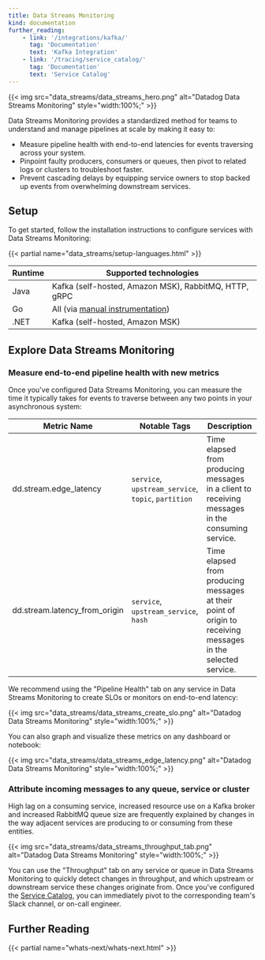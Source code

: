 ```yaml
---
title: Data Streams Monitoring
kind: documentation
further_reading:
    - link: '/integrations/kafka/'
      tag: 'Documentation'
      text: 'Kafka Integration'
    - link: '/tracing/service_catalog/'
      tag: 'Documentation'
      text: 'Service Catalog'
---
```


{{< img src="data_streams/data_streams_hero.png" alt="Datadog Data Streams Monitoring" style="width:100%;" >}}

Data Streams Monitoring provides a standardized method for teams to understand and manage pipelines at scale by making it easy to:
* Measure pipeline health with end-to-end latencies for events traversing across your system.
* Pinpoint faulty producers, consumers or queues, then pivot to related logs or clusters to troubleshoot faster.
* Prevent cascading delays by equipping service owners to stop backed up events from overwhelming downstream services.

## Setup

To get started, follow the installation instructions to configure services with Data Streams Monitoring:

{{< partial name="data_streams/setup-languages.html" >}}

| Runtime | Supported technologies |
|---|----|
| Java | Kafka (self-hosted, Amazon MSK), RabbitMQ, HTTP, gRPC |
| Go | All (via [manual instrumentation][1]) |
| .NET | Kafka (self-hosted, Amazon MSK) |


## Explore Data Streams Monitoring

### Measure end-to-end pipeline health with new metrics

Once you've configured Data Streams Monitoring, you can measure the time it typically takes for events to traverse between any two points in your asynchronous system:

| Metric Name | Notable Tags | Description |
|---|---|-----|
| dd.stream.edge_latency | `service`, `upstream_service`, `topic`, `partition` | Time elapsed from producing messages in a client to receiving messages in the consuming service. |
| dd.stream.latency_from_origin | `service`, `upstream_service`, `hash` | Time elapsed from producing messages at their point of origin to receiving messages in the selected service. |

We recommend using the "Pipeline Health" tab on any service in Data Streams Monitoring to create SLOs or monitors on end-to-end latency:

{{< img src="data_streams/data_streams_create_slo.png" alt="Datadog Data Streams Monitoring" style="width:100%;" >}}

You can also graph and visualize these metrics on any dashboard or notebook:

{{< img src="data_streams/data_streams_edge_latency.png" alt="Datadog Data Streams Monitoring" style="width:100%;" >}}

### Attribute incoming messages to any queue, service or cluster

High lag on a consuming service, increased resource use on a Kafka broker and increased RabbitMQ queue size are frequently explained by changes in the way adjacent services are producing to or consuming from these entities.

{{< img src="data_streams/data_streams_throughput_tab.png" alt="Datadog Data Streams Monitoring" style="width:100%;" >}}

You can use the "Throughput" tab on any service or queue in Data Streams Monitoring to quickly detect changes in throughput, and which upstream or downstream service these changes originate from. Once you've configured the [Service Catalog][3], you can immediately pivot to the corresponding team's Slack channel, or on-call engineer.

## Further Reading

{{< partial name="whats-next/whats-next.html" >}}

[1]: /data_streams/go#manual-instrumentation
[2]: /agent/basic_agent_usage
[3]: /tracing/service_catalog/
